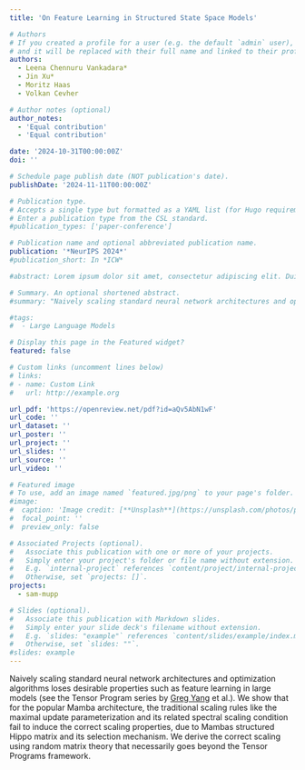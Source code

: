 ```yaml
---
title: 'On Feature Learning in Structured State Space Models'

# Authors
# If you created a profile for a user (e.g. the default `admin` user), write the username (folder name) here
# and it will be replaced with their full name and linked to their profile.
authors:
  - Leena Chennuru Vankadara*
  - Jin Xu*
  - Moritz Haas
  - Volkan Cevher

# Author notes (optional)
author_notes:
  - 'Equal contribution'
  - 'Equal contribution'

date: '2024-10-31T00:00:00Z'
doi: ''

# Schedule page publish date (NOT publication's date).
publishDate: '2024-11-11T00:00:00Z'

# Publication type.
# Accepts a single type but formatted as a YAML list (for Hugo requirements).
# Enter a publication type from the CSL standard.
#publication_types: ['paper-conference']

# Publication name and optional abbreviated publication name.
publication: '*NeurIPS 2024*'
#publication_short: In *ICW*

#abstract: Lorem ipsum dolor sit amet, consectetur adipiscing elit. Duis posuere tellus ac convallis placerat. Proin tincidunt magna sed ex sollicitudin condimentum. Sed ac faucibus dolor, scelerisque sollicitudin nisi. Cras purus urna, suscipit quis sapien eu, pulvinar tempor diam. Quisque risus orci, mollis id ante sit amet, gravida egestas nisl. Sed ac tempus magna. Proin in dui enim. Donec condimentum, sem id dapibus fringilla, tellus enim condimentum arcu, nec volutpat est felis vel metus. Vestibulum sit amet erat at nulla eleifend gravida.

# Summary. An optional shortened abstract.
#summary: "Naively scaling standard neural network architectures and optimization algorithms loses desirable properties such as feature learning in large models (see the Tensor Program series by Greg Yang et al.). We show the same for sharpness aware minimization (SAM) algorithms: There exists a unique nontrivial width-dependent and layerwise perturbation scaling for SAM that effectively perturbs all layers and provides in width-independent dynamics. A crucial practical benefit is transfer of optimal learning rate and perturbation radius jointly across model scales. In a second paper, we show that for the popular Mamba architecture, the maximal update parameterization and its related spectral scaling condition fail to induce the correct scaling properties, due to Mambas structured Hippo matrix and its selection mechanism. We derive the correct scaling using random matrix theory that necessarily goes beyond the Tensor Programs framework."

#tags:
#  - Large Language Models

# Display this page in the Featured widget?
featured: false

# Custom links (uncomment lines below)
# links:
# - name: Custom Link
#   url: http://example.org

url_pdf: 'https://openreview.net/pdf?id=aQv5AbN1wF'
url_code: ''
url_dataset: ''
url_poster: ''
url_project: ''
url_slides: ''
url_source: ''
url_video: ''

# Featured image
# To use, add an image named `featured.jpg/png` to your page's folder.
#image:
#  caption: 'Image credit: [**Unsplash**](https://unsplash.com/photos/pLCdAaMFLTE)'
#  focal_point: ''
#  preview_only: false

# Associated Projects (optional).
#   Associate this publication with one or more of your projects.
#   Simply enter your project's folder or file name without extension.
#   E.g. `internal-project` references `content/project/internal-project/index.md`.
#   Otherwise, set `projects: []`.
projects:
  - sam-mupp

# Slides (optional).
#   Associate this publication with Markdown slides.
#   Simply enter your slide deck's filename without extension.
#   E.g. `slides: "example"` references `content/slides/example/index.md`.
#   Otherwise, set `slides: ""`.
#slides: example
---
```


Naively scaling standard neural network architectures and optimization algorithms loses desirable properties such as feature learning in large models (see the Tensor Program series by [Greg Yang](https://scholar.google.com/citations?user=Xz4RAJkAAAAJ&hl=en) et al.). We show that for the popular Mamba architecture, the traditional scaling rules like the maximal update parameterization and its related spectral scaling condition fail to induce the correct scaling properties, due to Mambas structured Hippo matrix and its selection mechanism. We derive the correct scaling using random matrix theory that necessarily goes beyond the Tensor Programs framework.